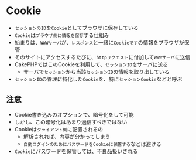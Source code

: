 # Cookie

* `セッションのID`を`Cookie`としてブラウザに保存している
* `Cookie`は`ブラウザ側に情報を保存`する仕組み
* 始まりは、`WWWサーバ`が、`レスポンス`と一緒に`Cookieです`の情報をブラウザが保管
* そのサイトにアクセスするたびに、`httpリクエスト`に付加して`WWWサーバ`に送信
* CakePHPではこのCookieを利用して、`セッションID`をサーバに送る
    * サーバで`セッション`から当該`セッションID`の情報を取り出している
* `セッションID`の管理に特化した`Cookie`を、特に`セッションCookie`などと呼ぶ

## 注意

* Cookie書き込みのオプションで、暗号化をして可能
* しかし、この暗号化はあまり過信すべきではない
* Cookieは`クライアント側`に配置されるの
    * 解析されれば、内容が分かってしまう
    * `自動ログインのためにパスワードをCookieに保管する`などは避ける
* `Cookie`にパスワードを保管しては、不良品扱いされる
